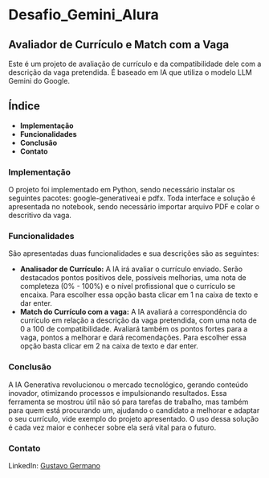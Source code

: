 # Desafio_Gemini_Alura
## Avaliador de Currículo e Match com a Vaga
Este é um projeto de avaliação de currículo e da compatibilidade dele com a descrição da vaga pretendida. É baseado em IA que utiliza o modelo LLM Gemini do Google. 

## Índice
* **Implementação**
* **Funcionalidades**
* **Conclusão**
* **Contato**

### Implementação
O projeto foi implementado em Python, sendo necessário instalar os seguintes pacotes: google-generativeai e pdfx. Toda interface e solução é apresentada no notebook, sendo necessário importar arquivo PDF e colar o descritivo da vaga.

### Funcionalidades
São apresentadas duas funcionalidades e sua descrições são as seguintes:
* **Analisador de Currículo:** A IA irá avaliar o currículo enviado. Serão destacados pontos positivos dele, possíveis melhorias, uma nota de completeza (0% - 100%) e o  nível profissional que o currículo se encaixa. Para escolher essa opção basta clicar em 1 na caixa de texto e dar enter.
* **Match do Currículo com a vaga:** A IA avaliará a correspondência do currículo em relação a descrição da vaga pretendida, com uma nota de 0 a 100 de compatibilidade. Avaliará também os pontos fortes para a vaga, pontos a melhorar e dará recomendações. Para escolher essa opção basta clicar em 2 na caixa de texto e dar enter.

### Conclusão
A IA Generativa revolucionou o mercado tecnológico, gerando conteúdo inovador, otimizando processos e impulsionando resultados. Essa ferramenta se mostrou útil não só para tarefas de trabalho, mas também para quem está procurando um, ajudando o candidato a melhorar e adaptar o seu currículo, vide exemplo do projeto apresentado. O uso dessa solução é cada vez maior e conhecer sobre ela será vital para o futuro. 

### Contato

LinkedIn: [Gustavo Germano](https://www.linkedin.com/in/gustavo-germano-cipriano/)
